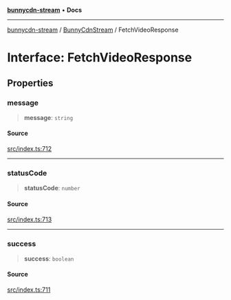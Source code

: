 [**bunnycdn-stream**](../../../README.md) • **Docs**

***

[bunnycdn-stream](../../../globals.md) / [BunnyCdnStream](../README.md) / FetchVideoResponse

# Interface: FetchVideoResponse

## Properties

### message

> **message**: `string`

#### Source

[src/index.ts:712](https://github.com/dan-online/bunnycdn-stream/blob/d70c6fd/src/index.ts#L712)

***

### statusCode

> **statusCode**: `number`

#### Source

[src/index.ts:713](https://github.com/dan-online/bunnycdn-stream/blob/d70c6fd/src/index.ts#L713)

***

### success

> **success**: `boolean`

#### Source

[src/index.ts:711](https://github.com/dan-online/bunnycdn-stream/blob/d70c6fd/src/index.ts#L711)
